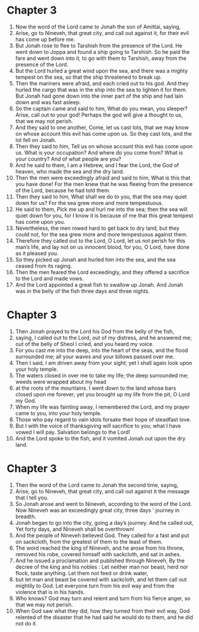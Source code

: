 # Chapter 3

1. Now the word of the Lord came to Jonah the son of Amittai, saying,
2. Arise, go to Nineveh, that great city, and call out against it, for their evil has come up before me.
3. But Jonah rose to flee to Tarshish from the presence of the Lord. He went down to Joppa and found a ship going to Tarshish. So he paid the fare and went down into it, to go with them to Tarshish, away from the presence of the Lord.
4. But the Lord hurled a great wind upon the sea, and there was a mighty tempest on the sea, so that the ship threatened to break up.
5. Then the mariners were afraid, and each cried out to his god. And they hurled the cargo that was in the ship into the sea to lighten it for them. But Jonah had gone down into the inner part of the ship and had lain down and was fast asleep.
6. So the captain came and said to him, What do you mean, you sleeper? Arise, call out to your god! Perhaps the god will give a thought to us, that we may not perish.
7. And they said to one another, Come, let us cast lots, that we may know on whose account this evil has come upon us. So they cast lots, and the lot fell on Jonah.
8. Then they said to him, Tell us on whose account this evil has come upon us. What is your occupation? And where do you come from? What is your country? And of what people are you?
9. And he said to them, I am a Hebrew, and I fear the Lord, the God of heaven, who made the sea and the dry land.
10. Then the men were exceedingly afraid and said to him, What is this that you have done! For the men knew that he was fleeing from the presence of the Lord, because he had told them.
11. Then they said to him, What shall we do to you, that the sea may quiet down for us? For the sea grew more and more tempestuous.
12. He said to them, Pick me up and hurl me into the sea; then the sea will quiet down for you, for I know it is because of me that this great tempest has come upon you.
13. Nevertheless, the men rowed hard to get back to dry land, but they could not, for the sea grew more and more tempestuous against them.
14. Therefore they called out to the Lord, O Lord, let us not perish for this man’s life, and lay not on us innocent blood, for you, O Lord, have done as it pleased you.
15. So they picked up Jonah and hurled him into the sea, and the sea ceased from its raging.
16. Then the men feared the Lord exceedingly, and they offered a sacrifice to the Lord and made vows.
17. And the Lord appointed a great fish to swallow up Jonah. And Jonah was in the belly of the fish three days and three nights.

# Chapter 3

1. Then Jonah prayed to the Lord his God from the belly of the fish,
2. saying, I called out to the Lord, out of my distress, and he answered me; out of the belly of Sheol I cried, and you heard my voice.
3. For you cast me into the deep, into the heart of the seas, and the flood surrounded me; all your waves and your billows passed over me.
4. Then I said, I am driven away from your sight; yet I shall again look upon your holy temple.
5. The waters closed in over me to take my life; the deep surrounded me; weeds were wrapped about my head
6. at the roots of the mountains. I went down to the land whose bars closed upon me forever; yet you brought up my life from the pit, O Lord my God.
7. When my life was fainting away, I remembered the Lord, and my prayer came to you, into your holy temple.
8. Those who pay regard to vain idols forsake their hope of steadfast love.
9. But I with the voice of thanksgiving will sacrifice to you; what I have vowed I will pay. Salvation belongs to the Lord!
10. And the Lord spoke to the fish, and it vomited Jonah out upon the dry land.

# Chapter 3

1. Then the word of the Lord came to Jonah the second time, saying,
2. Arise, go to Nineveh, that great city, and call out against it the message that I tell you.
3. So Jonah arose and went to Nineveh, according to the word of the Lord. Now Nineveh was an exceedingly great city, three days ’ journey in breadth.
4. Jonah began to go into the city, going a day’s journey. And he called out, Yet forty days, and Nineveh shall be overthrown!
5. And the people of Nineveh believed God. They called for a fast and put on sackcloth, from the greatest of them to the least of them.
6. The word reached the king of Nineveh, and he arose from his throne, removed his robe, covered himself with sackcloth, and sat in ashes.
7. And he issued a proclamation and published through Nineveh, By the decree of the king and his nobles : Let neither man nor beast, herd nor flock, taste anything. Let them not feed or drink water,
8. but let man and beast be covered with sackcloth, and let them call out mightily to God. Let everyone turn from his evil way and from the violence that is in his hands.
9. Who knows? God may turn and relent and turn from his fierce anger, so that we may not perish.
10. When God saw what they did, how they turned from their evil way, God relented of the disaster that he had said he would do to them, and he did not do it.

